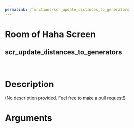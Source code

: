 ```yaml
---
permalink: /functions/scr_update_distances_to_generators
---
```

# Room of Haha Screen  
## scr_update_distances_to_generators  
&nbsp;  
# Description  
(No description provided. Feel free to make a pull request!) 
&nbsp;  
# Arguments


